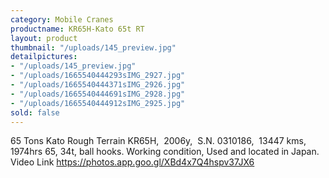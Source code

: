 ```yaml
---
category: Mobile Cranes
productname: KR65H-Kato 65t RT
layout: product
thumbnail: "/uploads/145_preview.jpg"
detailpictures:
- "/uploads/145_preview.jpg"
- "/uploads/1665540444293sIMG_2927.jpg"
- "/uploads/1665540444371sIMG_2926.jpg"
- "/uploads/1665540444691sIMG_2928.jpg"
- "/uploads/1665540444912sIMG_2925.jpg"
sold: false
---
```


65 Tons Kato Rough Terrain
KR65H,  2006y,  S.N. 0310186,  13447 kms,  1974hrs
65, 34t, ball hooks.
Working condition, Used and located in Japan.
 
Video Link https://photos.app.goo.gl/XBd4x7Q4hspv37JX6


